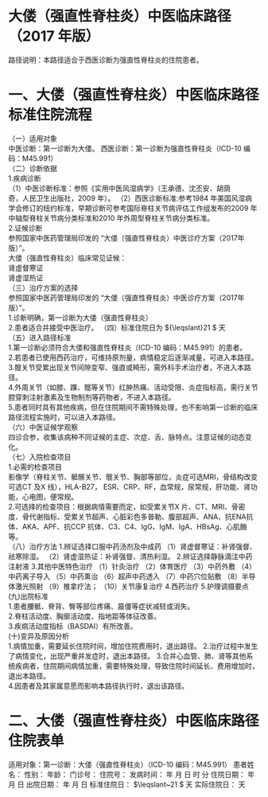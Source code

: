 # 大偻（强直性脊柱炎）中医临床路径 （2017 年版）  
路径说明：本路径适合于西医诊断为强直性脊柱炎的住院患者。  
# 一、大偻（强直性脊柱炎）中医临床路径标准住院流程  
（一）适用对象  
中医诊断：第一诊断为大偻。 西医诊断：第一诊断为强直性脊柱炎（ICD-10 编码：M45.991）  
（二）诊断依据  
1.疾病诊断  
（1）中医诊断标准：参照《实用中医风湿病学》（王承德、沈丕安、胡荫  
奇，人民卫生出版社，2009 年）。 （2）西医诊断标准:参考1984 年美国风湿病学会修订的纽约标准，早期诊断可参考国际脊柱关节病评估工作组发布的2009 年中轴型脊柱关节病分类标准和2010 年外周型脊柱关节病分类标准。  
2.证候诊断  
参照国家中医药管理局印发的 “大偻（强直性脊柱炎）中医诊疗方案（2017年版）”。  
大偻（强直性脊柱炎）临床常见证候：  
肾虚督寒证  
肾虚湿热证  
（三）治疗方案的选择  
参照国家中医药管理局印发的 “大偻（强直性脊柱炎）中医诊疗方案（2017年版）”。  
1.诊断明确，第一诊断为大偻（强直性脊柱炎）  
2.患者适合并接受中医治疗。 （四）标准住院日为 ${\leqslant}21 $ 天  
（五）进入路径标准  
1.第一诊断必须符合大偻和强直性脊柱炎（ICD-10 编码：M45.991）的患者。  
2.若患者已使用西药治疗，可维持原剂量，病情稳定后逐渐减量，可进入本路径。  
3.髋关节受累出现关节间隙变窄、强直或畸形，需外科手术治疗者，不进入本路径。  
4.外周关节（如膝、踝、髋等关节）红肿热痛、活动受限、炎症指标高，需行关节腔穿刺注射激素及生物制剂等药物者，不进入本路径。  
5.患者同时具有其他疾病，但在住院期间不需特殊处理，也不影响第一诊断的临床路径流程实施时，可以进入本路径。  
（六）中医证候学观察  
四诊合参，收集该病种不同证候的主症、次症、舌、脉特点。注意证候的动态变化。  
（七）入院检查项目  
1.必需的检查项目  
影像学（脊柱关节、骶髂关节、髋关节、胸部等部位，炎症可选MRI，骨结构改变可选CT 及X 线），HLA-B27， ESR、CRP、RF，血常规，尿常规，肝功能、肾功能，心电图，便常规。  
2.可选择的检查项目：根据病情需要而定，如受累关节X 片、CT、MRI、骨密度、骨代谢指标、受累关节超声、心脏彩色多普勒、腹部超声、ANA、抗ENA抗体、AKA、APF、抗CCP 抗体、C3、C4、IgG、IgM、IgA、HBsAg、心肌酶等。  
（八）治疗方法 1.辨证选择口服中药汤剂及中成药  （1）肾虚督寒证：补肾强督、祛寒除湿。 （2）肾虚湿热证：补肾强督、清热利湿。 2.辨证选择静脉滴注中药注射液  3.其他中医特色治疗 （1）针灸治疗 （2）体育医疗 （3）中药外敷 （4）中药离子导入 （5）中药熏治 （6）超声中药透入 （7）中药穴位贴敷 （8）半导体激光照射 （9）推拿疗法； （10）关节康复治疗 4.西药治疗  5.护理调摄要点 (九)出院标准  
1.患者腰骶、脊背、臀等部位疼痛、晨僵等症状减轻或消失。  
2.脊柱活动度、胸廓活动度、指地距等体征改善。  
3.疾病活动度指标（BASDAI）有所改善。  
(十)变异及原因分析  
1.病情加重，需要延长住院时间，增加住院费用时，退出路径。 2.治疗过程中发生了病情变化，出现严重并发症时，退出本路径。 3.合并心血管、肺、肾等其他系统疾病者，住院期间病情加重，需要特殊处理，导致住院时间延长、费用增加时，退出本路径。  
4.因患者及其家属意愿而影响本路径执行时，退出该路径。  
# 二、大偻（强直性脊柱炎）中医临床路径住院表单  
适用对象：第一诊断：大偻（强直性脊柱炎）（ICD-10 编码：M45.991）   患者姓名：          性别：    年龄：    门诊号：         住院号：            发病时间：   年  月  日  时  分  住院日期：   年  月  日 出院日期：   年  月   日 标准住院日： $\leqslant~21 $ 天           实际住院日：   天  
